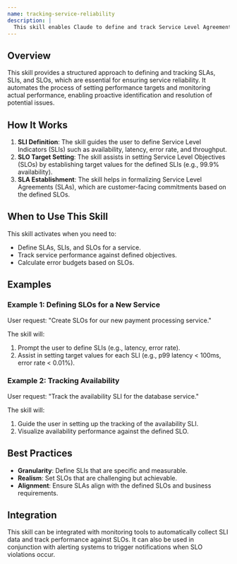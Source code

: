 ```yaml
---
name: tracking-service-reliability
description: |
  This skill enables Claude to define and track Service Level Agreements (SLAs), Service Level Indicators (SLIs), and Service Level Objectives (SLOs) for improved service reliability. It is triggered when the user needs to establish, monitor, or analyze service performance metrics. Use this skill when the user mentions "SLA", "SLI", "SLO", "error budget", "service reliability", or "track service performance". The skill helps to define key metrics, set targets, and monitor performance against those targets.
---
```


## Overview

This skill provides a structured approach to defining and tracking SLAs, SLIs, and SLOs, which are essential for ensuring service reliability. It automates the process of setting performance targets and monitoring actual performance, enabling proactive identification and resolution of potential issues.

## How It Works

1. **SLI Definition**: The skill guides the user to define Service Level Indicators (SLIs) such as availability, latency, error rate, and throughput.
2. **SLO Target Setting**: The skill assists in setting Service Level Objectives (SLOs) by establishing target values for the defined SLIs (e.g., 99.9% availability).
3. **SLA Establishment**: The skill helps in formalizing Service Level Agreements (SLAs), which are customer-facing commitments based on the defined SLOs.

## When to Use This Skill

This skill activates when you need to:
- Define SLAs, SLIs, and SLOs for a service.
- Track service performance against defined objectives.
- Calculate error budgets based on SLOs.

## Examples

### Example 1: Defining SLOs for a New Service

User request: "Create SLOs for our new payment processing service."

The skill will:
1. Prompt the user to define SLIs (e.g., latency, error rate).
2. Assist in setting target values for each SLI (e.g., p99 latency < 100ms, error rate < 0.01%).

### Example 2: Tracking Availability

User request: "Track the availability SLI for the database service."

The skill will:
1. Guide the user in setting up the tracking of the availability SLI.
2. Visualize availability performance against the defined SLO.

## Best Practices

- **Granularity**: Define SLIs that are specific and measurable.
- **Realism**: Set SLOs that are challenging but achievable.
- **Alignment**: Ensure SLAs align with the defined SLOs and business requirements.

## Integration

This skill can be integrated with monitoring tools to automatically collect SLI data and track performance against SLOs. It can also be used in conjunction with alerting systems to trigger notifications when SLO violations occur.